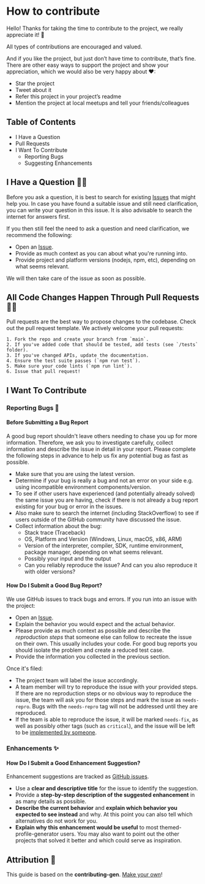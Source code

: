 # How to contribute

Hello! Thanks for taking the time to contribute to the project, we really appreciate it! 🎉

All types of contributions are encouraged and valued.

And if you like the project, but just don’t have time to contribute, that’s fine. There are other easy ways to support the project and show your appreciation, which we would also be very happy about ❤:
- Star the project
- Tweet about it
- Refer this project in your project’s readme
- Mention the project at local meetups and tell your friends/colleagues


## Table of Contents

- I Have a Question
- Pull Requests
- I Want To Contribute
    - Reporting Bugs
    - Suggesting Enhancements



## I Have a Question 🙋‍♀️

Before you ask a question, it is best to search for existing [Issues](https://github.com/KevinHarizaj/themed-profile-generator/issues) that might help you. In case you have found a suitable issue and still need clarification, you can write your question in this issue. It is also advisable to search the internet for answers first.

If you then still feel the need to ask a question and need clarification, we recommend the following:

- Open an [Issue](https://github.com/KevinHarizaj/themed-profile-generator/issues/new).
- Provide as much context as you can about what you're running into.
- Provide project and platform versions (nodejs, npm, etc), depending on what seems relevant.

We will then take care of the issue as soon as possible.


## All Code Changes Happen Through Pull Requests 👩‍💻
Pull requests are the best way to propose changes to the codebase. Check out the pull request template. We actively welcome your pull requests:

    1. Fork the repo and create your branch from `main`.
    2. If you've added code that should be tested, add tests (see `/tests` folder). 
    3. If you've changed APIs, update the documentation.
    4. Ensure the test suite passes (`npm run test`).
    5. Make sure your code lints (`npm run lint`).
    6. Issue that pull request!

## I Want To Contribute

### Reporting Bugs 🐛

#### Before Submitting a Bug Report

A good bug report shouldn't leave others needing to chase you up for more information. Therefore, we ask you to investigate carefully, collect information and describe the issue in detail in your report. Please complete the following steps in advance to help us fix any potential bug as fast as possible.

- Make sure that you are using the latest version.
- Determine if your bug is really a bug and not an error on your side e.g. using incompatible environment components/version.
- To see if other users have experienced (and potentially already solved) the same issue you are having, check if there is not already a bug report existing for your bug or error in the issues.
- Also make sure to search the internet (including StackOverflow) to see if users outside of the GitHub community have discussed the issue.
- Collect information about the bug:
    - Stack trace (Traceback)
    - OS, Platform and Version (Windows, Linux, macOS, x86, ARM)
    - Version of the interpreter, compiler, SDK, runtime environment, package manager, depending on what seems relevant.
    - Possibly your input and the output
    - Can you reliably reproduce the issue? And can you also reproduce it with older versions?


#### How Do I Submit a Good Bug Report?

We use GitHub issues to track bugs and errors. If you run into an issue with the project:

- Open an [Issue](https://github.com/KevinHarizaj/themed-profile-generator/issues/new).
- Explain the behavior you would expect and the actual behavior.
- Please provide as much context as possible and describe the *reproduction steps* that someone else can follow to recreate the issue on their own. This usually includes your code. For good bug reports you should isolate the problem and create a reduced test case.
- Provide the information you collected in the previous section.

Once it's filed:

- The project team will label the issue accordingly.
- A team member will try to reproduce the issue with your provided steps. If there are no reproduction steps or no obvious way to reproduce the issue, the team will ask you for those steps and mark the issue as `needs-repro`. Bugs with the `needs-repro` tag will not be addressed until they are reproduced.
- If the team is able to reproduce the issue, it will be marked `needs-fix`, as well as possibly other tags (such as `critical`), and the issue will be left to be [implemented by someone](#your-first-code-contribution).


### Enhancements ✨

#### How Do I Submit a Good Enhancement Suggestion?

Enhancement suggestions are tracked as [GitHub issues](https://github.com/KevinHarizaj/themed-profile-generator/issues).

- Use a **clear and descriptive title** for the issue to identify the suggestion.
- Provide a **step-by-step description of the suggested enhancement** in as many details as possible.
- **Describe the current behavior** and **explain which behavior you expected to see instead** and why. At this point you can also tell which alternatives do not work for you.
- **Explain why this enhancement would be useful** to most themed-profile-generator users. You may also want to point out the other projects that solved it better and which could serve as inspiration.


## Attribution 💎
This guide is based on the **contributing-gen**. [Make your own](https://github.com/bttger/contributing-gen)!